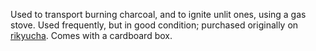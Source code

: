 Used to transport burning charcoal, and to ignite unlit ones, using a gas stove. Used frequently, but in good condition; purchased originally on [rikyucha](https://www.rikyucha.com/item/list2/295301). Comes with a cardboard box.
